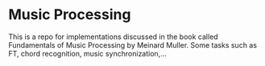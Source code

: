 # Music Processing
This is a repo for implementations discussed in the book called Fundamentals of Music Processing by Meinard Muller. Some tasks such as FT, chord recognition, music synchronization,...